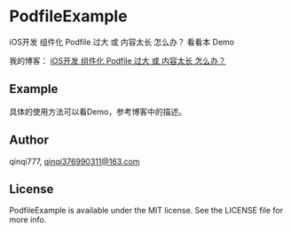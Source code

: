 # PodfileExample

iOS开发 组件化 Podfile 过大 或 内容太长 怎么办？
看看本 Demo

我的博客：
[iOS开发 组件化 Podfile 过大 或 内容太长 怎么办？](https://blog.csdn.net/qinqi376990311/article/details/100655145)

## Example

具体的使用方法可以看Demo，参考博客中的描述。

## Author

qinqi777, qinqi376990311@163.com

## License

PodfileExample is available under the MIT license. See the LICENSE file for more info.
